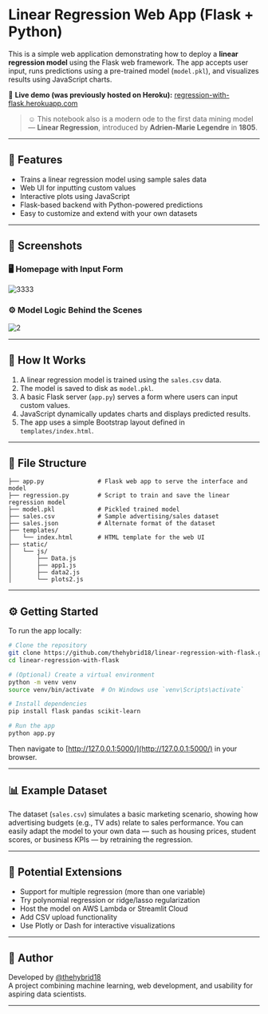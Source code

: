 
# Linear Regression Web App (Flask + Python)

This is a simple web application demonstrating how to deploy a **linear regression model** using the Flask web framework. The app accepts user input, runs predictions using a pre-trained model (`model.pkl`), and visualizes results using JavaScript charts.

🔗 **Live demo (was previously hosted on Heroku):** [regression-with-flask.herokuapp.com](https://regression-with-flask.herokuapp.com)

> ☺ This notebook also is a modern ode to the first data mining model — **Linear Regression**, introduced by **Adrien-Marie Legendre** in **1805**.

---

## 🚀 Features

- Trains a linear regression model using sample sales data
- Web UI for inputting custom values
- Interactive plots using JavaScript
- Flask-based backend with Python-powered predictions
- Easy to customize and extend with your own datasets

---

## 📸 Screenshots

### 🖥️ Homepage with Input Form

![3333](https://github.com/user-attachments/assets/7d4d7182-c682-407b-94ad-f0a656a08a8c)



### ⚙️ Model Logic Behind the Scenes

![2](https://github.com/user-attachments/assets/78ed965f-7b0e-407c-bb0d-64fb83ec5061)

---

## 🧠 How It Works

1. A linear regression model is trained using the `sales.csv` data.
2. The model is saved to disk as `model.pkl`.
3. A basic Flask server (`app.py`) serves a form where users can input custom values.
4. JavaScript dynamically updates charts and displays predicted results.
5. The app uses a simple Bootstrap layout defined in `templates/index.html`.

---

## 📁 File Structure

```
├── app.py               # Flask web app to serve the interface and model
├── regression.py        # Script to train and save the linear regression model
├── model.pkl            # Pickled trained model
├── sales.csv            # Sample advertising/sales dataset
├── sales.json           # Alternate format of the dataset
├── templates/
│   └── index.html       # HTML template for the web UI
├── static/
│   └── js/
│       ├── Data.js
│       ├── app1.js
│       ├── data2.js
│       └── plots2.js
```

---

## ⚙️ Getting Started

To run the app locally:

```bash
# Clone the repository
git clone https://github.com/thehybrid18/linear-regression-with-flask.git
cd linear-regression-with-flask

# (Optional) Create a virtual environment
python -m venv venv
source venv/bin/activate  # On Windows use `venv\Scripts\activate`

# Install dependencies
pip install flask pandas scikit-learn

# Run the app
python app.py
```

Then navigate to [http://127.0.0.1:5000/](http://127.0.0.1:5000/) in your browser.

---

## 📊 Example Dataset

The dataset (`sales.csv`) simulates a basic marketing scenario, showing how advertising budgets (e.g., TV ads) relate to sales performance. You can easily adapt the model to your own data — such as housing prices, student scores, or business KPIs — by retraining the regression.

---

## 🔄 Potential Extensions

- Support for multiple regression (more than one variable)
- Try polynomial regression or ridge/lasso regularization
- Host the model on AWS Lambda or Streamlit Cloud
- Add CSV upload functionality
- Use Plotly or Dash for interactive visualizations

---

## 👤 Author

Developed by [@thehybrid18](https://github.com/thehybrid18)  
A project combining machine learning, web development, and usability for aspiring data scientists.

---


